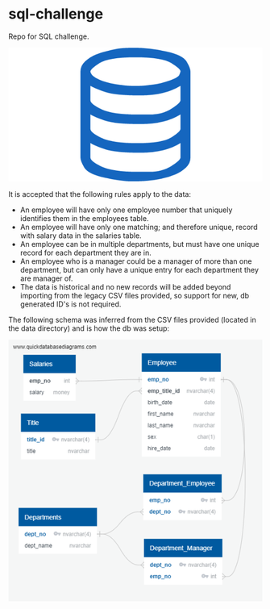 # sql-challenge

<p>Repo for SQL challenge.</p>

![](images/sql.png)

<p>It is accepted that the following rules apply to the data:<p>

<ul>
<li>An employee will have only one employee number that uniquely identifies them in the employees table.</li>
<li>An employee will have only one matching; and therefore unique, record with salary data in the salaries table.</li>
<li>An employee can be in multiple departments, but must have one unique record for each department they are in.</li>
<li>An employee who is a manager could be a manager of more than one department, but can only have a unique entry for each department they are manager of.</li>
<li>The data is historical and no new records will be added beyond importing from the legacy CSV files provided, so support for new, db generated ID's is not required.</li>
</ul>

<p>The following schema was inferred from the CSV files provided (located in the data directory) and is how the db was setup:</p>

![](images/diagram.png)

